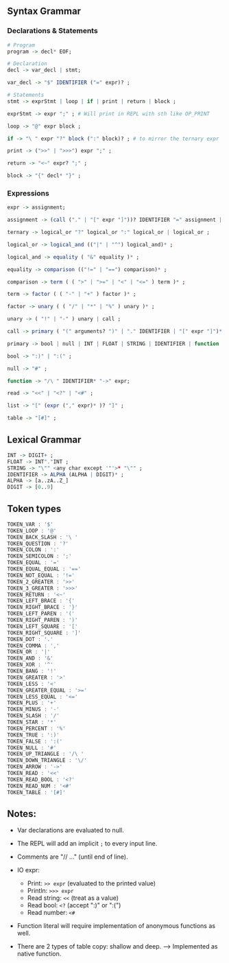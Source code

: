 ## Syntax Grammar

### Declarations & Statements

```r
# Program
program -> decl* EOF;

# Declaration
decl -> var_decl | stmt;

var_decl -> "$" IDENTIFIER ("=" expr)? ;

# Statements
stmt -> exprStmt | loop | if | print | return | block ;

exprStmt -> expr ";" ; # Will print in REPL with sth like OP_PRINT

loop -> "@" expr block ;

if -> "\ " expr "?" block (":" block)? ; # to mirror the ternary expr

print -> (">>" | ">>>") expr ";" ;

return -> "<~" expr? ";" ;

block -> "{" decl* "}" ;
```

### Expressions

```r
expr -> assignment;

assignment -> (call ("." | "[" expr "]"))? IDENTIFIER "=" assignment | ternary ;

ternary -> logical_or "?" logical_or ":" logical_or | logical_or ;

logical_or -> logical_and (("|" | "^") logical_and)* ;

logical_and -> equality ( "&" equality )* ;

equality -> comparison (("!=" | "==") comparison)* ;

comparison -> term ( ( ">" | ">=" | "<" | "<=" ) term )* ;

term -> factor ( ( "-" | "+" ) factor )* ;

factor -> unary ( ( "/" | "*" | "%" ) unary )* ;

unary -> ( "!" | "-" ) unary | call ;

call -> primary ( "(" arguments? ")" | "." IDENTIFIER | "[" expr "]")* ;

primary -> bool | null | INT | FLOAT | STRING | IDENTIFIER | function | "(" expr ")" | read | "\/" | list | table ;

bool -> ":)" | ":(" ;

null -> "#" ;

function -> "/\ " IDENTIFIER* "->" expr;

read -> "<<" | "<?" | "<#" ;

list -> "[" (expr ("," expr)* )? "]" ;

table -> "[#]" ;
```

## Lexical Grammar

```r
INT -> DIGIT+ ;
FLOAT -> INT"."INT ;
STRING -> "\"" <any char except '"'>* "\"" ;
IDENTIFIER -> ALPHA (ALPHA | DIGIT)* ;
ALPHA -> [a..zA..Z_]
DIGIT -> [0..9]
```

## Token types

```js
TOKEN_VAR : '$'
TOKEN_LOOP : '@'
TOKEN_BACK_SLASH : '\ '
TOKEN_QUESTION : '?'
TOKEN_COLON : ':'
TOKEN_SEMICOLON : ';'
TOKEN_EQUAL : '='
TOKEN_EQUAL_EQUAL : '=='
TOKEN_NOT_EQUAL : '!='
TOKEN_2_GREATER : '>>'
TOKEN_3_GREATER : '>>>'
TOKEN_RETURN : '<~'
TOKEN_LEFT_BRACE : '{'
TOKEN_RIGHT_BRACE : '}'
TOKEN_LEFT_PAREN : '('
TOKEN_RIGHT_PAREN : ')'
TOKEN_LEFT_SQUARE : '['
TOKEN_RIGHT_SQUARE : ']'
TOKEN_DOT : '.'
TOKEN_COMMA : ','
TOKEN_OR : '|'
TOKEN_AND : '&'
TOKEN_XOR : '^'
TOKEN_BANG : '!'
TOKEN_GREATER : '>'
TOKEN_LESS : '<'
TOKEN_GREATER_EQUAL : '>='
TOKEN_LESS_EQUAL : '<='
TOKEN_PLUS : '+'
TOKEN_MINUS : '-'
TOKEN_SLASH : '/'
TOKEN_STAR : '*'
TOKEN_PERCENT : '%'
TOKEN_TRUE : ':)'
TOKEN_FALSE : ':('
TOKEN_NULL : '#'
TOKEN_UP_TRIANGLE : '/\ '
TOKEN_DOWN_TRIANGLE : '\/'
TOKEN_ARROW : '->'
TOKEN_READ : '<<'
TOKEN_READ_BOOL : '<?'
TOKEN_READ_NUM : '<#'
TOKEN_TABLE : '[#]'
```

## Notes:

- Var declarations are evaluated to null.

- The REPL will add an implicit `;` to every input line.

- Comments are "// ..." (until end of line).

- IO expr:
  + Print: `>> expr` (evaluated to the printed value)
  + Println: `>>> expr`
  + Read string: `<<` (treat as a value)
  + Read bool: `<?` (accept ":)" or ":(")
  + Read number: `<#`

- Function literal will require implementation of anonymous functions as well.

- There are 2 types of table copy: shallow and deep. --> Implemented as native function.
